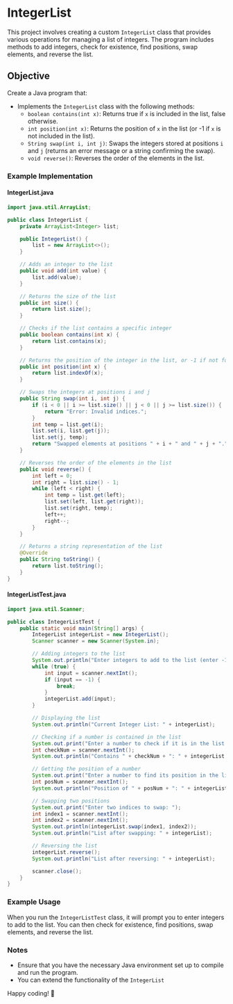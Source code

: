 # IntegerList

This project involves creating a custom `IntegerList` class that provides various operations for managing a list of integers. The program includes methods to add integers, check for existence, find positions, swap elements, and reverse the list.

## Objective

Create a Java program that:

- Implements the `IntegerList` class with the following methods:
    - `boolean contains(int x)`: Returns true if `x` is included in the list, false otherwise.
    - `int position(int x)`: Returns the position of `x` in the list (or -1 if `x` is not included in the list).
    - `String swap(int i, int j)`: Swaps the integers stored at positions `i` and `j` (returns an error message or a string confirming the swap).
    - `void reverse()`: Reverses the order of the elements in the list.

### Example Implementation

#### IntegerList.java

```java
import java.util.ArrayList;

public class IntegerList {
    private ArrayList<Integer> list;

    public IntegerList() {
        list = new ArrayList<>();
    }

    // Adds an integer to the list
    public void add(int value) {
        list.add(value);
    }

    // Returns the size of the list
    public int size() {
        return list.size();
    }

    // Checks if the list contains a specific integer
    public boolean contains(int x) {
        return list.contains(x);
    }

    // Returns the position of the integer in the list, or -1 if not found
    public int position(int x) {
        return list.indexOf(x);
    }

    // Swaps the integers at positions i and j
    public String swap(int i, int j) {
        if (i < 0 || i >= list.size() || j < 0 || j >= list.size()) {
            return "Error: Invalid indices.";
        }
        int temp = list.get(i);
        list.set(i, list.get(j));
        list.set(j, temp);
        return "Swapped elements at positions " + i + " and " + j + ".";
    }

    // Reverses the order of the elements in the list
    public void reverse() {
        int left = 0;
        int right = list.size() - 1;
        while (left < right) {
            int temp = list.get(left);
            list.set(left, list.get(right));
            list.set(right, temp);
            left++;
            right--;
        }
    }

    // Returns a string representation of the list
    @Override
    public String toString() {
        return list.toString();
    }
}
```

#### IntegerListTest.java

```java
import java.util.Scanner;

public class IntegerListTest {
    public static void main(String[] args) {
        IntegerList integerList = new IntegerList();
        Scanner scanner = new Scanner(System.in);

        // Adding integers to the list
        System.out.println("Enter integers to add to the list (enter -1 to stop):");
        while (true) {
            int input = scanner.nextInt();
            if (input == -1) {
                break;
            }
            integerList.add(input);
        }

        // Displaying the list
        System.out.println("Current Integer List: " + integerList);

        // Checking if a number is contained in the list
        System.out.print("Enter a number to check if it is in the list: ");
        int checkNum = scanner.nextInt();
        System.out.println("Contains " + checkNum + ": " + integerList.contains(checkNum));

        // Getting the position of a number
        System.out.print("Enter a number to find its position in the list: ");
        int posNum = scanner.nextInt();
        System.out.println("Position of " + posNum + ": " + integerList.position(posNum));

        // Swapping two positions
        System.out.print("Enter two indices to swap: ");
        int index1 = scanner.nextInt();
        int index2 = scanner.nextInt();
        System.out.println(integerList.swap(index1, index2));
        System.out.println("List after swapping: " + integerList);

        // Reversing the list
        integerList.reverse();
        System.out.println("List after reversing: " + integerList);

        scanner.close();
    }
}
```

### Example Usage

When you run the `IntegerListTest` class, it will prompt you to enter integers to add to the list. You can then check for existence, find positions, swap elements, and reverse the list.

### Notes

- Ensure that you have the necessary Java environment set up to compile and run the program.
- You can extend the functionality of the `IntegerList`

Happy coding! 🎉 
